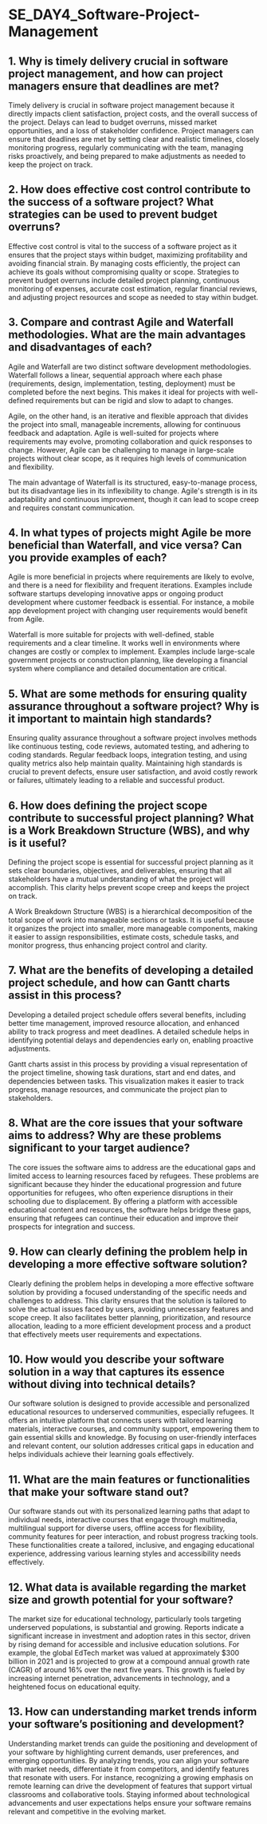 # SE_DAY4_Software-Project-Management
## 1. Why is timely delivery crucial in software project management, and how can project managers ensure that deadlines are met?
Timely delivery is crucial in software project management because it directly impacts client satisfaction, project costs, and the overall success of the project. Delays can lead to budget overruns, missed market opportunities, and a loss of stakeholder confidence. Project managers can ensure that deadlines are met by setting clear and realistic timelines, closely monitoring progress, regularly communicating with the team, managing risks proactively, and being prepared to make adjustments as needed to keep the project on track.

## 2. How does effective cost control contribute to the success of a software project? What strategies can be used to prevent budget overruns?
Effective cost control is vital to the success of a software project as it ensures that the project stays within budget, maximizing profitability and avoiding financial strain. By managing costs efficiently, the project can achieve its goals without compromising quality or scope. Strategies to prevent budget overruns include detailed project planning, continuous monitoring of expenses, accurate cost estimation, regular financial reviews, and adjusting project resources and scope as needed to stay within budget.

## 3. Compare and contrast Agile and Waterfall methodologies. What are the main advantages and disadvantages of each?
Agile and Waterfall are two distinct software development methodologies. Waterfall follows a linear, sequential approach where each phase (requirements, design, implementation, testing, deployment) must be completed before the next begins. This makes it ideal for projects with well-defined requirements but can be rigid and slow to adapt to changes.

Agile, on the other hand, is an iterative and flexible approach that divides the project into small, manageable increments, allowing for continuous feedback and adaptation. Agile is well-suited for projects where requirements may evolve, promoting collaboration and quick responses to change. However, Agile can be challenging to manage in large-scale projects without clear scope, as it requires high levels of communication and flexibility.

The main advantage of Waterfall is its structured, easy-to-manage process, but its disadvantage lies in its inflexibility to change. Agile's strength is in its adaptability and continuous improvement, though it can lead to scope creep and requires constant communication.

## 4. In what types of projects might Agile be more beneficial than Waterfall, and vice versa? Can you provide examples of each?
Agile is more beneficial in projects where requirements are likely to evolve, and there is a need for flexibility and frequent iterations. Examples include software startups developing innovative apps or ongoing product development where customer feedback is essential. For instance, a mobile app development project with changing user requirements would benefit from Agile.

Waterfall is more suitable for projects with well-defined, stable requirements and a clear timeline. It works well in environments where changes are costly or complex to implement. Examples include large-scale government projects or construction planning, like developing a financial system where compliance and detailed documentation are critical.

## 5. What are some methods for ensuring quality assurance throughout a software project? Why is it important to maintain high standards?
Ensuring quality assurance throughout a software project involves methods like continuous testing, code reviews, automated testing, and adhering to coding standards. Regular feedback loops, integration testing, and using quality metrics also help maintain quality. Maintaining high standards is crucial to prevent defects, ensure user satisfaction, and avoid costly rework or failures, ultimately leading to a reliable and successful product.

## 6. How does defining the project scope contribute to successful project planning? What is a Work Breakdown Structure (WBS), and why is it useful?
Defining the project scope is essential for successful project planning as it sets clear boundaries, objectives, and deliverables, ensuring that all stakeholders have a mutual understanding of what the project will accomplish. This clarity helps prevent scope creep and keeps the project on track.

A Work Breakdown Structure (WBS) is a hierarchical decomposition of the total scope of work into manageable sections or tasks. It is useful because it organizes the project into smaller, more manageable components, making it easier to assign responsibilities, estimate costs, schedule tasks, and monitor progress, thus enhancing project control and clarity.

## 7. What are the benefits of developing a detailed project schedule, and how can Gantt charts assist in this process?
Developing a detailed project schedule offers several benefits, including better time management, improved resource allocation, and enhanced ability to track progress and meet deadlines. A detailed schedule helps in identifying potential delays and dependencies early on, enabling proactive adjustments.

Gantt charts assist in this process by providing a visual representation of the project timeline, showing task durations, start and end dates, and dependencies between tasks. This visualization makes it easier to track progress, manage resources, and communicate the project plan to stakeholders.

## 8. What are the core issues that your software aims to address? Why are these problems significant to your target audience?
The core issues the software aims to address are the educational gaps and limited access to learning resources faced by refugees. These problems are significant because they hinder the educational progression and future opportunities for refugees, who often experience disruptions in their schooling due to displacement. By offering a platform with accessible educational content and resources, the software helps bridge these gaps, ensuring that refugees can continue their education and improve their prospects for integration and success.

## 9. How can clearly defining the problem help in developing a more effective software solution?
Clearly defining the problem helps in developing a more effective software solution by providing a focused understanding of the specific needs and challenges to address. This clarity ensures that the solution is tailored to solve the actual issues faced by users, avoiding unnecessary features and scope creep. It also facilitates better planning, prioritization, and resource allocation, leading to a more efficient development process and a product that effectively meets user requirements and expectations.

## 10. How would you describe your software solution in a way that captures its essence without diving into technical details?
Our software solution is designed to provide accessible and personalized educational resources to underserved communities, especially refugees. It offers an intuitive platform that connects users with tailored learning materials, interactive courses, and community support, empowering them to gain essential skills and knowledge. By focusing on user-friendly interfaces and relevant content, our solution addresses critical gaps in education and helps individuals achieve their learning goals effectively.

## 11. What are the main features or functionalities that make your software stand out?

Our software stands out with its personalized learning paths that adapt to individual needs, interactive courses that engage through multimedia, multilingual support for diverse users, offline access for flexibility, community features for peer interaction, and robust progress tracking tools. These functionalities create a tailored, inclusive, and engaging educational experience, addressing various learning styles and accessibility needs effectively.

## 12. What data is available regarding the market size and growth potential for your software?
The market size for educational technology, particularly tools targeting underserved populations, is substantial and growing. Reports indicate a significant increase in investment and adoption rates in this sector, driven by rising demand for accessible and inclusive education solutions. For example, the global EdTech market was valued at approximately $300 billion in 2021 and is projected to grow at a compound annual growth rate (CAGR) of around 16% over the next five years. This growth is fueled by increasing internet penetration, advancements in technology, and a heightened focus on educational equity.

## 13. How can understanding market trends inform your software’s positioning and development?
Understanding market trends can guide the positioning and development of your software by highlighting current demands, user preferences, and emerging opportunities. By analyzing trends, you can align your software with market needs, differentiate it from competitors, and identify features that resonate with users. For instance, recognizing a growing emphasis on remote learning can drive the development of features that support virtual classrooms and collaborative tools. Staying informed about technological advancements and user expectations helps ensure your software remains relevant and competitive in the evolving market.
